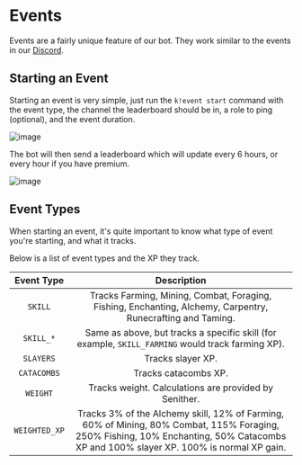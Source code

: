# Events
Events are a fairly unique feature of our bot. They work similar to the events in our [Discord](https://discord.gg/XqUQBqTh27).

## Starting an Event
Starting an event is very simple, just run the `k!event start` command with the event type, 
the channel the leaderboard should be in, a role to ping (optional), and the event duration.

![image](https://user-images.githubusercontent.com/49261529/124861527-a0a9af80-df68-11eb-9d7b-6dd08313df95.png)

The bot will then send a leaderboard which will update every 6 hours, or every hour if you have premium.

![image](https://user-images.githubusercontent.com/49261529/124861578-b61ed980-df68-11eb-8dc4-7e92f1e68b13.png)

## Event Types
When starting an event, it's quite important to know what type of event you're starting, and what it tracks.

Below is a list of event types and the XP they track.

| Event Type | Description |
|:----------:|:-----------:|
| `SKILL` | Tracks Farming, Mining, Combat, Foraging, Fishing, Enchanting, Alchemy, Carpentry, Runecrafting and Taming. |
| `SKILL_*` | Same as above, but tracks a specific skill (for example, `SKILL_FARMING` would track farming XP).
| `SLAYERS` | Tracks slayer XP. |
| `CATACOMBS` | Tracks catacombs XP. |
| `WEIGHT` | Tracks weight. Calculations are provided by Senither. |
| `WEIGHTED_XP` | Tracks 3% of the Alchemy skill, 12% of Farming, 60% of Mining, 80% Combat, 115% Foraging, 250% Fishing, 10% Enchanting, 50% Catacombs XP and 100% slayer XP. 100% is normal XP gain. |
                  
